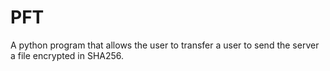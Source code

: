 # PFT
A python program that allows the user to transfer a user to send the server a file encrypted in SHA256.
